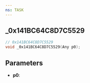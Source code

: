```yaml
---
ns: TASK
---
```

## _0x141BC64C8D7C5529

```c
// 0x141BC64C8D7C5529
void _0x141BC64C8D7C5529(Any p0);
```

## Parameters
* **p0**:
